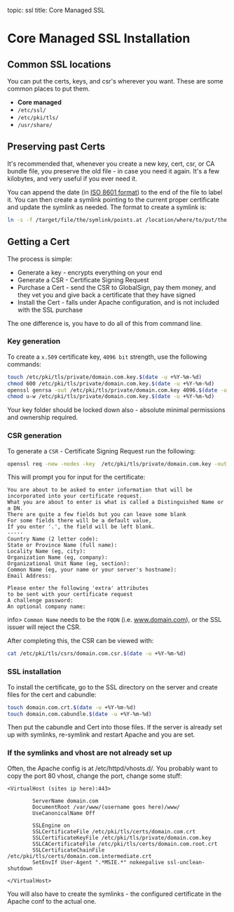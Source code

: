 topic: ssl
title: Core Managed SSL

Core Managed SSL Installation
=============================

Common SSL locations
--------------------

You can put the certs, keys, and csr's wherever you want. These are some common places to put them.

* **Core managed**
 * `/etc/ssl/`
 * `/etc/pki/tls/`
 * `/usr/share/`

Preserving past Certs
---------------------

It's recommended that, whenever you create a new key, cert, csr, or CA bundle file, you preserve the old file - in case you need it again. It's a few kilobytes, and very useful if you ever need it.

You can append the date (in [ISO 8601 format](https://xkcd.com/1179/)) to the end of the file to label it. You can then create a symlink pointing to the current proper certificate and update the symlink as needed. The format to create a symlink is:

```bash
ln -s -f /target/file/the/symlink/points.at /location/where/to/put/the.symlink
```

Getting a Cert
--------------

The process is simple:

* Generate a key - encrypts everything on your end
* Generate a CSR - Certificate Signing Request
* Purchase a Cert - send the CSR to GlobalSign, pay them money, and they vet you and give back a certificate that they have signed
* Install the Cert - falls under Apache configuration, and is not included with the SSL purchase

The one difference is, you have to do all of this from command line.

### Key generation ###

To create a `x.509` certificate key, `4096 bit` strength, use the following commands:

```bash
touch /etc/pki/tls/private/domain.com.key.$(date -u +%Y-%m-%d)
chmod 600 /etc/pki/tls/private/domain.com.key.$(date -u +%Y-%m-%d)
openssl genrsa -out /etc/pki/tls/private/domain.com.key 4096.$(date -u +%Y-%m-%d)
chmod u-w /etc/pki/tls/private/domain.com.key.$(date -u +%Y-%m-%d)
```

Your key folder should be locked down also - absolute minimal permissions and ownership required.

### CSR generation ###

To generate a `CSR` - Certificate Signing Request run the following:

```bash
openssl req -new -nodes -key  /etc/pki/tls/private/domain.com.key -out /etc/pki/tls/csrs/domain.com.csr.$(date -u +%Y-%m-%d)
```

This will prompt you for input for the certificate:
```nohighlight
You are about to be asked to enter information that will be incorporated into your certificate request.
What you are about to enter is what is called a Distinguished Name or a DN.
There are quite a few fields but you can leave some blank
For some fields there will be a default value,
If you enter '.', the field will be left blank.
-----
Country Name (2 letter code):
State or Province Name (full name):
Locality Name (eg, city):
Organization Name (eg, company):
Organizational Unit Name (eg, section):
Common Name (eg, your name or your server's hostname):
Email Address:

Please enter the following 'extra' attributes
to be sent with your certificate request
A challenge password:
An optional company name:
```

info> `Common Name` needs to be the `FQDN` (i.e. www.domain.com), or the SSL issuer will reject the CSR.

After completing this, the CSR can be viewed with:

```bash
cat /etc/pki/tls/csrs/domain.com.csr.$(date -u +%Y-%m-%d)
```

### SSL installation ###
To install the certificate, go to the SSL directory on the server and create files for the cert and cabundle:

```bash
touch domain.com.crt.$(date -u +%Y-%m-%d)
touch domain.com.cabundle.$(date -u +%Y-%m-%d)
```

Then put the cabundle and Cert into those files. If the server is already set up with symlinks, re-symlink and restart Apache and you are set.

### If the symlinks and vhost are not already set up ###

Often, the Apache config is at /etc/httpd/vhosts.d/. You probably want to copy the port 80 vhost, change the port, change some stuff:

```nohighlight
<VirtualHost (sites ip here):443>

        ServerName domain.com
        DocumentRoot /var/www/(username goes here)/www/
        UseCanonicalName Off

        SSLEngine on
        SSLCertificateFile /etc/pki/tls/certs/domain.com.crt
        SSLCertificateKeyFile /etc/pki/tls/private/domain.com.key
        SSLCACertificateFile /etc/pki/tls/certs/domain.com.root.crt
        SSLCertificateChainFile /etc/pki/tls/certs/domain.com.intermediate.crt
        SetEnvIf User-Agent ".*MSIE.*" nokeepalive ssl-unclean-shutdown

</VirtualHost>
```

You will also have to create the symlinks - the configured certificate in the Apache conf to the actual one.
